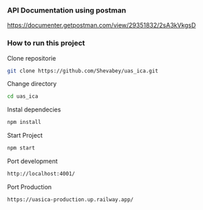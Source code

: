 ### API Documentation using postman
https://documenter.getpostman.com/view/29351832/2sA3kVkgsD

### How to run this project
Clone repositorie
```bash
git clone https://github.com/Shevabey/uas_ica.git

```
Change directory
```bash
cd uas_ica

```
Instal dependecies
```bash
npm install

```
Start Project
```bash
npm start

```
Port development
```bash
http://localhost:4001/

```
Port Production
```bash
https://uasica-production.up.railway.app/

```
